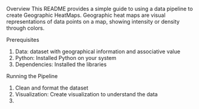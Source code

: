 Overview 
This README provides a simple guide to using a data pipeline to create Geographic HeatMaps. Geographic heat maps are visual representations of data points on a map, showing intensity or density through colors.

Prerequisites
1. Data: dataset with geographical information and associative value
2. Python: Installed Python on your system
3. Dependencies: Installed the libraries

Running the Pipeline 
1. Clean and format the dataset
2. Visualization: Create visualization to understand the data
3. 
 

